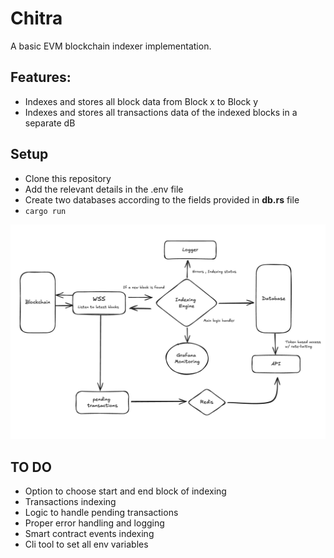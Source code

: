 # Chitra

A basic EVM blockchain indexer implementation.

## Features:
- Indexes and stores all block data from Block x to Block y
- Indexes and stores all transactions data of the indexed blocks in a separate dB

## Setup
- Clone this repository
- Add the relevant details in the .env file
- Create two databases according to the fields provided in  **db.rs** file
- ``cargo run``

![Architecture](./docs/architecture.png)

## TO DO
- Option to choose start and end block of indexing
- Transactions indexing
- Logic to handle pending transactions
- Proper error handling and logging
- Smart contract events indexing
- Cli tool to set all env variables



